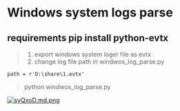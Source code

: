 # Windows system logs parse
## requirements pip install python-evtx

> 1. export windows system loger file as evtx
> 2. change log file path in windwos_log_parse.py 
 ```
 path = r'D:\share\1.evtx'
 ```
> python windwos_log_parse.py 

[![syQxoD.md.png](https://s3.ax1x.com/2021/01/18/syQxoD.md.png)](https://imgchr.com/i/syQxoD)
